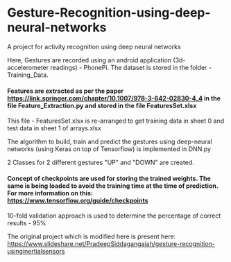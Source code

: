 # Gesture-Recognition-using-deep-neural-networks
A project for activity recognition using deep neural networks

Here, Gestures are recorded using an android application (3d-accelerometer readings) - PhonePi. The dataset is stored in the folder - Training_Data.

#### Features are extracted as per the paper https://link.springer.com/chapter/10.1007/978-3-642-02830-4_4 in the file Feature_Extraction.py and stored in the file FeaturesSet.xlsx

This file - FeaturesSet.xlsx is re-arranged to get training data in sheet 0 and test data in sheet 1 of arrays.xlsx

The algorithm to build, train and predict the gestures using deep-neural networks (using Keras on top of Tensorflow) is implemented in DNN.py

2 Classes for 2 different gestures "UP" and "DOWN" are created.

#### Concept of checkpoints are used for storing the trained weights. The same is being loaded to avoid the training time at the time of prediction. For more information on this: https://www.tensorflow.org/guide/checkpoints

10-fold validation approach is used to determine the percentage of correct results - 95%

The original project which is modified here is present here: https://www.slideshare.net/PradeepSiddagangaiah/gesture-recognition-usinginertialsensors
